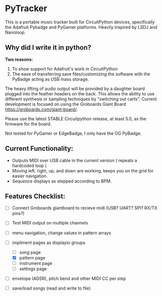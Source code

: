 # PyTracker
This is a portable music tracker built for CircuitPython devices, specifically the Adafruit Pybadge and PyGamer platforms. Heavily inspired by LSDJ and Nanoloop. 

## Why did I write it in python? 
**Two reasons:**
  1. To show support for Adafruit's work in CircuitPython
  1. The ease of transferring save files/customizing the software with the PyBadge acting as USB mass storage.
  
The heavy lifting of audio output will be provided by a daughter board plugged into the feather headers on the back. This allows the ability to use different synthesis or sampling techniques by "switching out carts". Current development is focused on using the Groboards Giant Board <https://groboards.com/giant-board/>.

Please use the latest STABLE Circuitpython release, at least 5.0, as the firmware for the board. 

Not tested for PyGamer or EdgeBadge, I only have the OG PyBadge.

## Current Functionality:
  * Outputs MIDI over USB cable in the current version ( repeats a hardcoded loop ) 
  * Moving left, right, up, and down are working, keeps you on the grid for easier navigation.
  * Sequence displays as stepped according to BPM.
  
## Features Checklist:

 - [ ] Connect Groboards giantboard to recieve midi (USB? UART? SPI? RX/TX pins?)
 - [ ] Test MIDI output on multiple channels
 - [ ] menu navigation, change values in pattern arrays
 - [ ] impliment pages as displayio groups
   - [ ] song page
   - [x] pattern page
   - [ ] instrument page
   - [ ] settings page
-  [ ] envelope (ADSR), pitch bend and other MIDI CC per step
-  [ ] save/load songs (read and write to file)


